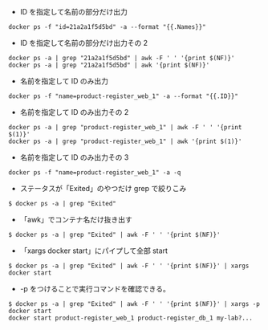 - ID を指定して名前の部分だけ出力

```
docker ps -f "id=21a2a1f5d5bd" -a --format "{{.Names}}"
```

- ID を指定して名前の部分だけ出力その 2

```
docker ps -a | grep "21a2a1f5d5bd" | awk -F ' ' '{print $(NF)}'
docker ps -a | grep "21a2a1f5d5bd" | awk '{print $(NF)}'
```

- 名前を指定して ID のみ出力

```
docker ps -f "name=product-register_web_1" -a --format "{{.ID}}"
```

- 名前を指定して ID のみ出力その 2

```
docker ps -a | grep "product-register_web_1" | awk -F ' ' '{print $(1)}'
docker ps -a | grep "product-register_web_1" | awk '{print $(1)}'
```

- 名前を指定して ID のみ出力その 3

```
docker ps -f "name=product-register_web_1" -a -q
```

- ステータスが「Exited」のやつだけ grep で絞りこみ

```
$ docker ps -a | grep "Exited"
```

- 「awk」でコンテナ名だけ抜き出す

```
$ docker ps -a | grep "Exited" | awk -F ' ' '{print $(NF)}'
```

- 「xargs docker start」にパイプして全部 start

```
$ docker ps -a | grep "Exited" | awk -F ' ' '{print $(NF)}' | xargs docker start
```

- -p をつけることで実行コマンドを確認できる。

```
$ docker ps -a | grep "Exited" | awk -F ' ' '{print $(NF)}' | xargs -p docker start
docker start product-register_web_1 product-register_db_1 my-lab?...
```
